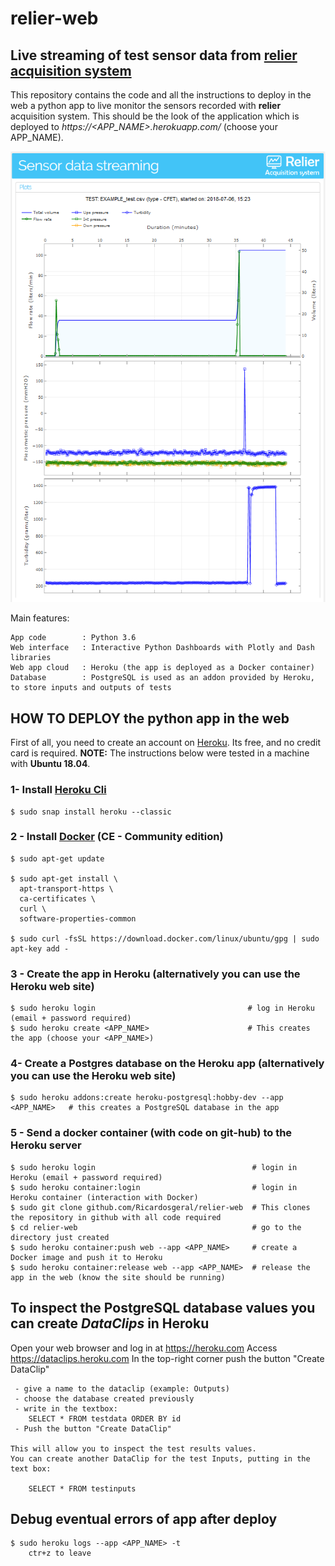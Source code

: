 # relier-web

## Live streaming of test sensor data from [relier acquisition system](https://github.com/Ricardosgeral/relier)

This repository contains the code and all the instructions to deploy in the web a python app to live monitor 
the sensors recorded with **relier** acquisition system. This should be the look of the application which is deployed to
*https://<APP_NAME>.herokuapp.com/*  (choose your APP_NAME).


![relier-web](images/website.png)


Main features:

    App code        : Python 3.6
    Web interface   : Interactive Python Dashboards with Plotly and Dash libraries
    Web app cloud   : Heroku (the app is deployed as a Docker container)
    Database        : PostgreSQL is used as an addon provided by Heroku, to store inputs and outputs of tests      
    

## HOW TO DEPLOY the python app in the web

First of all, you need to create an account on [Heroku](https://www.heroku.com/). 
Its free, and no credit card is required.
**NOTE:** The instructions below were tested in a machine with **Ubuntu 18.04**.

### 1- Install [Heroku Cli](https://devcenter.heroku.com/articles/heroku-cli)
    
    $ sudo snap install heroku --classic

### 2 - Install [Docker](https://docs.docker.com/) (CE - Community edition)
    
    $ sudo apt-get update
    
    $ sudo apt-get install \
      apt-transport-https \
      ca-certificates \
      curl \
      software-properties-common
      
    $ sudo curl -fsSL https://download.docker.com/linux/ubuntu/gpg | sudo apt-key add -


### 3 - Create the app in Heroku (alternatively you can use the Heroku web site)

    $ sudo heroku login                                  # log in Heroku (email + password required)
    $ sudo heroku create <APP_NAME>                      # This creates the app (choose your <APP_NAME>)
    
### 4- Create a Postgres database on the Heroku app (alternatively you can use the Heroku web site)

    $ sudo heroku addons:create heroku-postgresql:hobby-dev --app <APP_NAME>   # this creates a PostgreSQL database in the app 

### 5 - Send a docker container (with code on git-hub) to the Heroku server

    $ sudo heroku login                                   # login in Heroku (email + password required)
    $ sudo heroku container:login                         # login in Heroku container (interaction with Docker)
    $ sudo git clone github.com/Ricardosgeral/relier-web  # This clones the repository in github with all code required
    $ cd relier-web                                       # go to the directory just created
    $ sudo heroku container:push web --app <APP_NAME>     # create a Docker image and push it to Heroku
    $ sudo heroku container:release web --app <APP_NAME>  # release the app in the web (know the site should be running)
 
        
## To inspect the PostgreSQL database values you can create *DataClips* in Heroku

 Open your web browser and log in at https://heroku.com
 Access https://dataclips.heroku.com
 In the top-right corner push the button "Create DataClip"
 
     - give a name to the dataclip (example: Outputs) 
     - choose the database created previously
     - write in the textbox:
        SELECT * FROM testdata ORDER BY id
     - Push the button "Create DataClip"

    This will allow you to inspect the test results values. 
    You can create another DataClip for the test Inputs, putting in the text box:
    
        SELECT * FROM testinputs
        
            
## Debug eventual errors of app after deploy

    $ sudo heroku logs --app <APP_NAME> -t
        ctr+z to leave